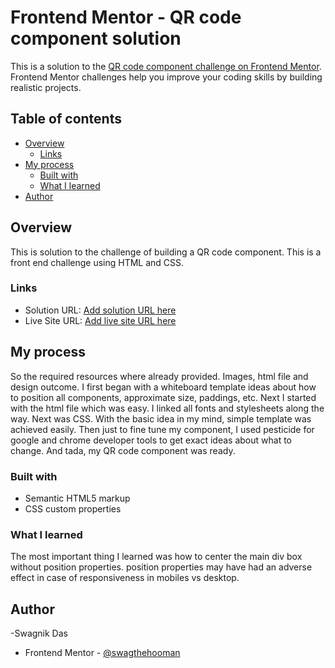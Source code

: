 # Frontend Mentor - QR code component solution

This is a solution to the [QR code component challenge on Frontend Mentor](https://www.frontendmentor.io/challenges/qr-code-component-iux_sIO_H). Frontend Mentor challenges help you improve your coding skills by building realistic projects. 

## Table of contents

- [Overview](#overview)
  - [Links](#links)
- [My process](#my-process)
  - [Built with](#built-with)
  - [What I learned](#what-i-learned)
- [Author](#author)


## Overview

This is solution to the challenge of building a QR code component. This is a front end challenge using HTML and CSS.


### Links

- Solution URL: [Add solution URL here](https://your-solution-url.com)
- Live Site URL: [Add live site URL here](https://your-live-site-url.com)

## My process

So the required resources where already provided. Images, html file and design outcome. I first began with a whiteboard template ideas about how to position all components, approximate size, paddings, etc. Next I started with the html file which was easy. I linked all fonts and stylesheets along the way. Next was CSS. With the basic idea in my mind, simple template was achieved easily. Then just to fine tune my component, I used pesticide for google and chrome developer tools to get exact ideas about what to change. And tada, my QR code component was ready. 

### Built with

- Semantic HTML5 markup
- CSS custom properties

### What I learned

The most important thing I learned was how to center the main div box without position properties. position properties may have had an adverse effect in case of responsiveness in mobiles vs desktop.

## Author

-Swagnik Das
- Frontend Mentor - [@swagthehooman](https://www.frontendmentor.io/profile/swagthehooman)

